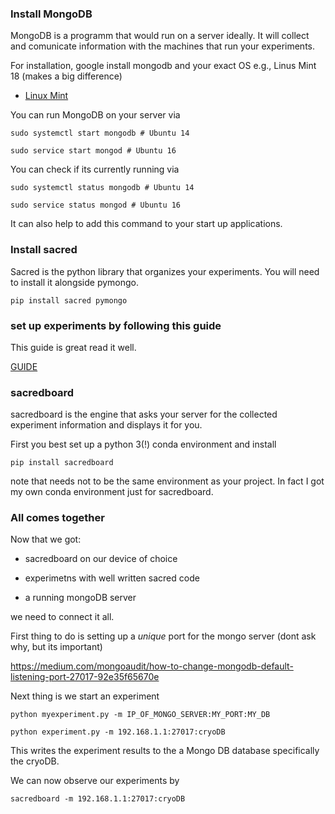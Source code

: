 
### Install MongoDB

MongoDB is a programm that would run on a server ideally. It will collect and comunicate information with the machines that run your experiments.

For installation, google install mongodb and your exact OS e.g., Linus Mint 18 (makes a big difference)

* [Linux Mint](http://linuxforever.info/2017/04/13/how-to-install-mongodb-3-4-in-linux-mint-18-ubuntu-16-04/)


You can run MongoDB on your server via 

	sudo systemctl start mongodb # Ubuntu 14 
		
	sudo service start mongod # Ubuntu 16 

You can check if its currently running via

	sudo systemctl status mongodb # Ubuntu 14 
	
	sudo service status mongod # Ubuntu 16

It can also help to add this command to your start up applications.


### Install sacred

Sacred is the python library that organizes your experiments. You will need to install it alongside pymongo.

	pip install sacred pymongo


### set up experiments by following this guide

This guide is great read it well.

[GUIDE](http://sacred.readthedocs.io/en/latest/quickstart.html)



### sacredboard

sacredboard is the engine that asks your server for the collected experiment information and displays it for you.

First you best set up a python 3(!) conda environment and install
	
	pip install sacredboard

note that needs not to be the same environment as your project. In fact I got my own conda environment just for sacredboard.


### All comes together



Now that we got:

* sacredboard on our device of choice

* experimetns with well written sacred code

* a running mongoDB server

we need to connect it all.


First thing to do is setting up a *unique* port for the mongo server (dont ask why, but its important)

https://medium.com/mongoaudit/how-to-change-mongodb-default-listening-port-27017-92e35f65670e


Next thing is we start an experiment


	python myexperiment.py -m IP_OF_MONGO_SERVER:MY_PORT:MY_DB

	python experiment.py -m 192.168.1.1:27017:cryoDB



This writes the experiment results to the a Mongo DB database specifically the cryoDB.


We can now observe our experiments by 


	sacredboard -m 192.168.1.1:27017:cryoDB










